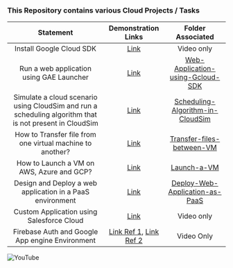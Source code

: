### This Repository contains various Cloud Projects / Tasks 

|                         Statement                         |          Demonstration Links         | Folder Associated |
|:---------------------------------------------------------:|:------------------------------------:|:-----------------:|
|                  Install Google Cloud SDK                 | [Link](https://youtu.be/7UtLfGnmh1U) |     Video only    |
| Run a web application using GAE Launcher                  | [Link](https://youtu.be/KrN7yg2Kqxo) |        [Web-Application-using-Gcloud-SDK](https://github.com/suyash-more/Cloud-Computing-Projects/tree/master/Web-Application-using-Gcloud-SDK)       |
|                  Simulate a cloud scenario using CloudSim and run a scheduling algorithm that is not present in CloudSim                 | [Link](https://youtu.be/6-2y3yA2w3M) |     [Scheduling-Algorithm-in-CloudSim](https://github.com/suyash-more/Cloud-Computing-Projects/tree/master/Scheduling-Algorithm-in-CloudSim)    |
| How to Transfer file from one virtual machine to another? | [Link](https://youtu.be/0MaS0nZCTZc) |        [Transfer-files-between-VM](https://github.com/suyash-more/Cloud-Computing-Projects/tree/master/Transfer-files-between-VM)       |
| How to Launch a VM on AWS, Azure and GCP?                 | [Link](https://youtu.be/i-Od-CELQoI) |        [Launch-a-VM](https://github.com/suyash-more/Cloud-Computing-Projects/tree/master/Launch-a-VM)       |
| Design and Deploy a web application in a PaaS environment | [Link](https://youtu.be/12Thoc5MsF8) |        [Deploy-Web-Application-as-PaaS](https://github.com/suyash-more/Cloud-Computing-Projects/tree/master/Deploy-Web-Application-as-PaaS)       |
|    Custom Application using Salesforce Cloud    |                       [Link](dfsfdsfhttps://youtu.be/XL0MSkNSl8E)                      | Video only |
| Firebase Auth and Google App engine Environment | [Link Ref 1](https://youtu.be/aN1LnNq4z54), [Link Ref 2](https://youtu.be/VP4hR3LSXGg) | Video Only |

![YouTube](https://img.shields.io/badge/Gloud_Genix-%23FF0000.svg?style=for-the-badge&logo=YouTube&logoColor=white)